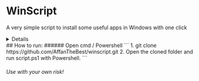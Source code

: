 # WinScript
<p> A very simple script to install some useful apps in Windows with one click </p>

<details>
    <summar>
        <span style="font-weight: bold; font-size:17px"> Supported Apps </span>
    </summar
    <ol>
        <li> 7Zip </li>
        <li> Google Chrome </li>
    </ol>
</details>
## How to run:
###### Open cmd / Powershell
```
1. git clone https://github.com/AffanTheBest/winscript.git
2. Open the cloned folder and run script.ps1 with Powershell.
```

###### Use with your own risk!